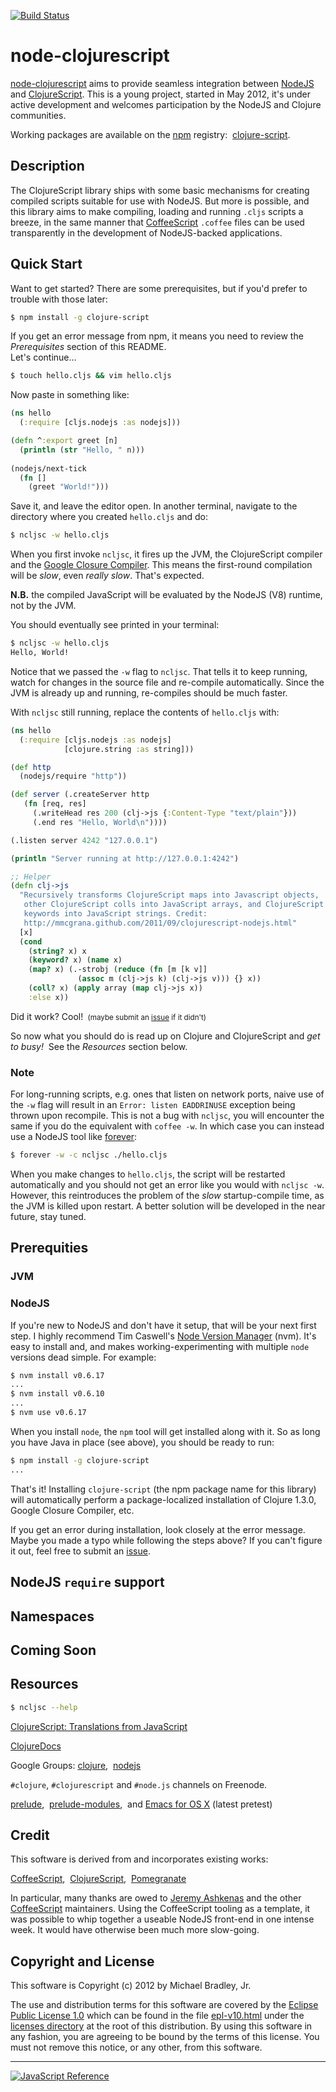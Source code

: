 [![Build Status](https://secure.travis-ci.org/michaelsbradleyjr/node-clojurescript.png?branch=master)](http://travis-ci.org/michaelsbradleyjr/node-clojurescript)

# node-clojurescript

[node-clojurescript](https://github.com/michaelsbradleyjr/node-clojurescript) aims to provide seamless integration between [NodeJS](http://nodejs.org/) and [ClojureScript](https://github.com/clojure/clojurescript). This is a young project, started in May 2012, it's under active development and welcomes participation by the NodeJS and Clojure communities.

Working packages are available on the [npm](http://npmjs.org/) registry: &nbsp;[clojure-script](http://search.npmjs.org/#/clojure-script).


## Description

The ClojureScript library ships with some basic mechanisms for creating compiled scripts suitable for use with NodeJS. But more is possible, and this library aims to make compiling, loading and running `.cljs` scripts a breeze, in the same manner that [CoffeeScript](http://coffeescript.org) `.coffee` files can be used transparently in the development of NodeJS-backed applications.


## Quick Start

Want to get started? There are some prerequisites, but if you'd prefer to trouble with those later:

```bash
$ npm install -g clojure-script
```

If you get an error message from npm, it means you need to review the *Prerequisites* section of this README.<br />Let's continue...

```bash
$ touch hello.cljs && vim hello.cljs
```

Now paste in something like:

```clojure
(ns hello
  (:require [cljs.nodejs :as nodejs]))

(defn ^:export greet [n]
  (println (str "Hello, " n)))
  
(nodejs/next-tick
  (fn []
    (greet "World!")))
```

Save it, and leave the editor open. In another terminal, navigate to the directory where you created `hello.cljs` and do:

```bash
$ ncljsc -w hello.cljs
```

When you first invoke `ncljsc`, it fires up the JVM, the ClojureScript compiler and the [Google Closure Compiler](https://developers.google.com/closure/compiler). This means the first-round compilation will be *slow*, even *really slow*. That's expected.

**N.B.** the compiled JavaScript will be evaluated by the NodeJS (V8) runtime, not by the JVM.

You should eventually see printed in your terminal:

```bash
$ ncljsc -w hello.cljs
Hello, World!
```

Notice that we passed the `-w` flag to `ncljsc`. That tells it to keep running, watch for changes in the source file and re-compile automatically. Since the JVM is already up and running, re-compiles should be much faster.

With `ncljsc` still running, replace the contents of `hello.cljs` with:

```clojure
(ns hello
  (:require [cljs.nodejs :as nodejs]
            [clojure.string :as string]))

(def http
  (nodejs/require "http"))

(def server (.createServer http
   (fn [req, res]
     (.writeHead res 200 (clj->js {:Content-Type "text/plain"}))
     (.end res "Hello, World\n"))))

(.listen server 4242 "127.0.0.1")

(println "Server running at http://127.0.0.1:4242")

;; Helper
(defn clj->js
  "Recursively transforms ClojureScript maps into Javascript objects,
   other ClojureScript colls into JavaScript arrays, and ClojureScript
   keywords into JavaScript strings. Credit:
   http://mmcgrana.github.com/2011/09/clojurescript-nodejs.html"
  [x]
  (cond
    (string? x) x
    (keyword? x) (name x)
    (map? x) (.-strobj (reduce (fn [m [k v]]
               (assoc m (clj->js k) (clj->js v))) {} x))
    (coll? x) (apply array (map clj->js x))
    :else x))
```

Did it work? Cool! <small>&nbsp;(maybe submit an [issue](https://github.com/michaelsbradleyjr/node-clojurescript/issues) if it didn't)</small>

So now what you should do is read up on Clojure and ClojureScript and *get to busy!* &nbsp;See the *Resources* section below.

### Note

For long-running scripts, e.g. ones that listen on network ports, naive use of the `-w` flag will result in an `Error: listen EADDRINUSE` exception being thrown upon recompile. This is not a bug with `ncljsc`, you will encounter the same if you do the equivalent with `coffee -w`. In which case you can instead use a NodeJS tool like [forever](https://github.com/nodejitsu/forever):

```bash
$ forever -w -c ncljsc ./hello.cljs
```

When you make changes to `hello.cljs`, the script will be restarted automatically and you should not get an error like you would with `ncljsc -w`. However, this reintroduces the problem of the *slow* startup-compile time, as the JVM is killed upon restart. A better solution will be developed in the near future, stay tuned.

## Prerequities

### JVM

### NodeJS

If you're new to NodeJS and don't have it setup, that will be your next first step. I highly recommend Tim Caswell's [Node Version Manager](https://github.com/creationix/nvm) (nvm). It's easy to install and, and makes working-experimenting with multiple `node` versions dead simple. For example:

```bash
$ nvm install v0.6.17
...
$ nvm install v0.6.10
...
$ nvm use v0.6.17
```

When you install `node`, the `npm` tool will get installed along with it. So as long you have Java in place (see above), you should be ready to run:

```bash
$ npm install -g clojure-script
...
```

That's it! Installing `clojure-script` (the npm package name for this library) will automatically perform a package-localized installation of Clojure 1.3.0, Google Closure Compiler, etc.

If you get an error during installation, look closely at the error message. Maybe you made a typo while following the steps above? If you can't figure it out, feel free to submit an [issue](https://github.com/michaelsbradleyjr/node-clojurescript/issues).


## NodeJS `require` support

## Namespaces

## Coming Soon

## Resources

```bash
$ ncljsc --help
```

[ClojureScript: Translations from JavaScript](http://himera.herokuapp.com/synonym.html)

[ClojureDocs](http://clojuredocs.org)

Google Groups: [clojure](https://groups.google.com/forum/?fromgroups#!forum/clojure), &nbsp;[nodejs](https://groups.google.com/forum/?fromgroups#!forum/nodejs)

`#clojure`, `#clojurescript` and `#node.js` channels on Freenode.

[prelude](https://github.com/bbatsov/prelude), &nbsp;[prelude-modules](https://github.com/bbatsov/prelude-modules), &nbsp;and [Emacs for OS X](http://emacsformacosx.com/) (latest pretest)

## Credit

This software is derived from and incorporates existing works:

[CoffeeScript](https://github.com/jashkenas/coffee-script),&nbsp; [ClojureScript](https://github.com/clojure/clojurescript),&nbsp; [Pomegranate](https://github.com/cemerick/pomegranate)

In particular, many thanks are owed to [Jeremy Ashkenas](https://github.com/jashkenas) and the other [CoffeeScript](https://github.com/jashkenas/coffee-script) maintainers. Using the CoffeeScript tooling as a template, it was possible to whip together a useable NodeJS front-end in one intense week. It would have otherwise been much more slow-going.

## Copyright and License

This software is Copyright (c) 2012 by Michael Bradley, Jr.

The use and distribution terms for this software are covered by the [Eclipse Public License 1.0](http://opensource.org/licenses/eclipse-1.0.php) which can be found in the file [epl-v10.html](http://michaelsbradleyjr.github.com/node-clojurescript/licenses/epl-v10.html) under the [licenses directory](https://github.com/michaelsbradleyjr/node-clojurescript/tree/master/licenses) at the root of this distribution. By using this software in any fashion, you are agreeing to be bound by the terms of this license. You must not remove this notice, or any other, from this software.

---------------------------------------

<a href="https://developer.mozilla.org/en/JavaScript/Reference/" title="JavaScript Reference">
  <img src="http://static.jsconf.us/promotejshs.png" alt="JavaScript Reference" />
</a>
